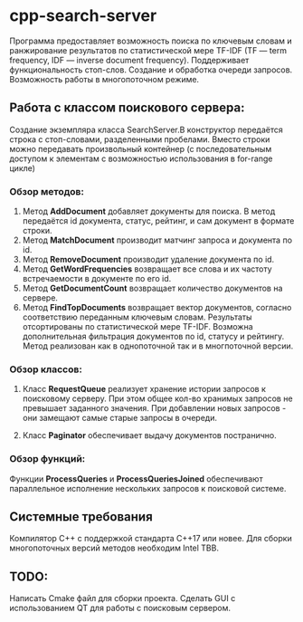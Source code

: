 # cpp-search-server
Программа предоставляет возможность поиска по ключевым словам и ранжирование результатов по статистической мере TF-IDF (TF — term frequency, IDF — inverse document frequency). Поддерживает функциональность стоп-слов. Создание и обработка очереди запросов. Возможность работы в многопоточном режиме.

## Работа с классом поискового сервера:

Создание экземпляра класса SearchServer.В конструктор передаётся строка с стоп-словами, разделенными пробелами. Вместо строки можно передавать произвольный контейнер (с последовательным доступом к элементам с возможностью использования в for-range цикле)

### Обзор методов:
  1. Метод **AddDocument** добавляет документы для поиска. В метод передаётся id документа, статус, рейтинг, и сам документ в формате строки.
  2. Метод **MatchDocument** производит матчинг запроса и документа по id.
  3. Метод **RemoveDocument** производит удаление документа по id.
  4. Метод **GetWordFrequencies** возвращает все слова и их частоту встречаемости в документе по его id.
  5. Метод **GetDocumentCount** возвращает количество документов на сервере.
  6. Метод **FindTopDocuments** возвращает вектор документов, согласно соответствию переданным ключевым словам. Результаты отсортированы по статистической мере TF-IDF. Возможна дополнительная фильтрация документов по id, статусу и рейтингу. Метод реализован как в однопоточной так и в многпоточной версии.

### Обзор классов:
1. Класс **RequestQueue** реализует хранение истории запросов к поисковому серверу. При этом общее кол-во хранимых запросов не превышает заданного значения. При добавлении новых запросов - они замещают самые старые запросы в очереди.

2. Класс **Paginator** обеспечивает выдачу документов постранично.

### Обзор функций:
Функции **ProcessQueries** и **ProcessQueriesJoined** обеспечивают параллельное исполнение нескольких запросов к поисковой системе.

## Системные требования
Компилятор С++ с поддержкой стандарта C++17 или новее.
Для сборки многопоточных версий методов необходим Intel TBB.

## TODO:
Написать Cmake файл для сборки проекта. Сделать GUI с использованием QT для работы с поисковым сервером.

